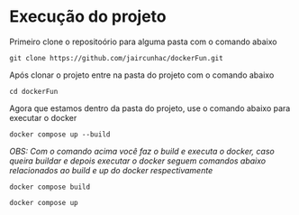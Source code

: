 # Execução do projeto

Primeiro clone o repositoório para alguma pasta com o comando abaixo

```
git clone https://github.com/jaircunhac/dockerFun.git
```

Após clonar o projeto entre na pasta do projeto com o comando abaixo

```
cd dockerFun
```

Agora que estamos dentro da pasta do projeto, use o comando abaixo para executar o docker

```
docker compose up --build
```

*OBS: Com o comando acima você faz o build e executa o docker, caso queira buildar e depois executar o docker seguem comandos abaixo relacionados ao build e up do docker respectivamente*

```
docker compose build
```

```
docker compose up
```
